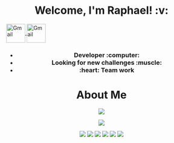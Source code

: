 <h1 align='center'>
  Welcome, I'm Raphael!  :v:
</h1>


<a target="_blank" href="https:www.linkedin.com/in/raphael-passos-de-magalhães">
  <img align="center" alt="Gmail" width="50px" src="https://img.shields.io/badge/linkedin-%230077B5.svg?&style=for-the-badge&logo=linkedin&logoColor=white&link=https:www.linkedin.com/in/raphael-passos-de-magalhães" />
</a>
<a target="_blank" href="mailto:raphaelpassosmagalhaes@gmail.com">
  <img align="center" alt="Gmail" width="50px" src="https://img.shields.io/badge/Gmail-D14836?style=for-the-badge&logo=gmail&logoColor=white&email=raphaelpassosmagalhaes@gmail.com" />
</a>
  

<h3 align='center'>
  <ul>
    <li>Developer :computer:</li>
    <li>Looking for new challenges :muscle:</li>
    <li>:heart: Team work</li>
  </ul>
</h3>

<h1 align='center'>
  About Me
</h1>

<p align='center'>
  
   <img src= "https://github-readme-stats.vercel.app/api?username=raphaelpassos&show_icons=true&theme=merko" />

</p>

<p align='center'>
  
   <img src= "https://github-readme-stats.vercel.app/api/top-langs/?username=raphaelpassos&theme=dracula" />
  
</p>

<p align='center'>
  <img src="https://img.shields.io/badge/Ruby_on_Rails-CC0000?style=for-the-badge&logo=ruby-on-rails&logoColor=white" />
  <img src="https://img.shields.io/badge/PostgreSQL-316192?style=for-the-badge&logo=postgresql&logoColor=white" />
  <img src="https://img.shields.io/badge/HTML5-E34F26?style=for-the-badge&logo=html5&logoColor=white" />
  <img src="https://img.shields.io/badge/Node.js-339933?style=for-the-badge&logo=nodedotjs&logoColor=white" />
  <img src="https://img.shields.io/badge/JavaScript-323330?style=for-the-badge&logo=javascript&logoColor=F7DF1E" />
  <img src="https://img.shields.io/badge/TypeScript-007ACC?style=for-the-badge&logo=typescript&logoColor=white" />
</p>
